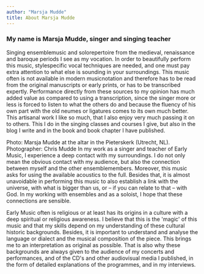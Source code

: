 ```yaml
---
author: "Marsja Mudde"
title: About Marsja Mudde
---
```

### My name is Marsja Mudde, singer and singing teacher 
Singing ensemblemusic and solorepertoire from the medieval, renaissance and baroque periods I see as my vocation. In order to beautifully perform this music, stylespecific vocal techniques are needed, and one must pay extra attention to what else is sounding in your surroundings. This music often is not available in modern musicnotation and therefore has to be read from the original manuscripts or early prints, or has to be transcribed expertly. Performance directly from these sources to my opinion has much added value as compared to using a transcription, since the singer more or less is forced to listen to what the others do and because the fluency of his own part with the old neumes or ligatures comes to its own much better. This artisanal work I like so much, that I also enjoy very much passing it on to others. This I do in the singing classes and courses I give, but also in the blog I write and in the book and book chapter I have published.

Photo: Marsja Mudde at the altar in the Pieterskerk (Utrecht, NL). Photographer: Chris Mudde 
In my work as a singer and teacher of Early Music, I experience a deep contact with my surroundings. I do not only mean the obvious contact with my audience, but also the connection between myself and the other ensemblemembers. Moreover, this music asks for using the available acoustics to the full. Besides that, it is almost unavoidable in performing this music to also establish a link with the universe, with what is bigger than us, or – if you can relate to that – with God. In my working with ensembles and as a soloist, I hope that these connections are sensible.

Early Music often is religious or at least has its origins in a culture with a deep spiritual or religious awareness. I believe that this is the 'magic' of this music and that my skills depend on my understanding of these cultural historic backgrounds. Besides, it is important to understand and analyse the language or dialect and the musical composition of the piece. This brings me to an interpretation as original as possible. That is also why these backgrounds are always given to the audience of my concerts and performances, and of the CD's and other audiovisual media I published, in the form of detailed explanations of the programmes, and in my interviews.


